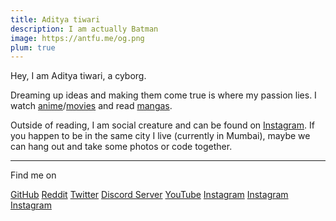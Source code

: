 ```yaml
---
title: Aditya tiwari
description: I am actually Batman
image: https://antfu.me/og.png
plum: true
---
```


Hey, I am Aditya tiwari, a cyborg.

Dreaming up ideas and making them come true is where my passion lies. I watch [anime](https://aniwatch.to/home)/[movies](https://1moviestv.com/home) and read [mangas](https://mangareader.to/home).

Outside of reading, I am social creature and can be found on [Instagram](https://www.instagram.com/notstoicc). If you happen to be in the same city I live (currently in Mumbai), maybe we can hang out and take some photos or code together.

<div flex-auto />

***

Find me on

<p flex="~ gap-3 wrap" class="mt--2!">
  <a href="https://github.com/notstoicc" target="_blank"><span op75 i-simple-icons-github /> GitHub</a>
  <a href="https://www.reddit.com/u/Cosmicmushashi?utm_source=share&utm_medium=android_app&utm_name=androidcss&utm_term=1&utm_content=1" target="_blank"><span op75 i-simple-icons-reddit/> Reddit</a>
  <a href="https://www.twitter.com/Aditya80tiwari" target="_blank"><span op75 i-simple-icons-twitter /> Twitter</a>
  <a href="https://discord.gg/mmuqxsNcQn" target="_blank"><span op75 i-simple-icons-discord /> Discord Server</a>
  <a href="https://www.youtube.com/@actinides" target="_blank"><span op75 i-simple-icons-youtube /> YouTube</a>
  <a href="https://www.instagram.com/notstoicc" target="_blank"><span op75 i-simple-icons-instagram /> Instagram</a>
  <a href="https://www.instagram.com/mangaphilous" target="_blank"><span op75 i-simple-icons-instagram /> Instagram</a>
  <a href="https://www.instagram.com/adityxtiwari" target="_blank"><span op75 i-simple-icons-instagram /> Instagram</a>
</p>
